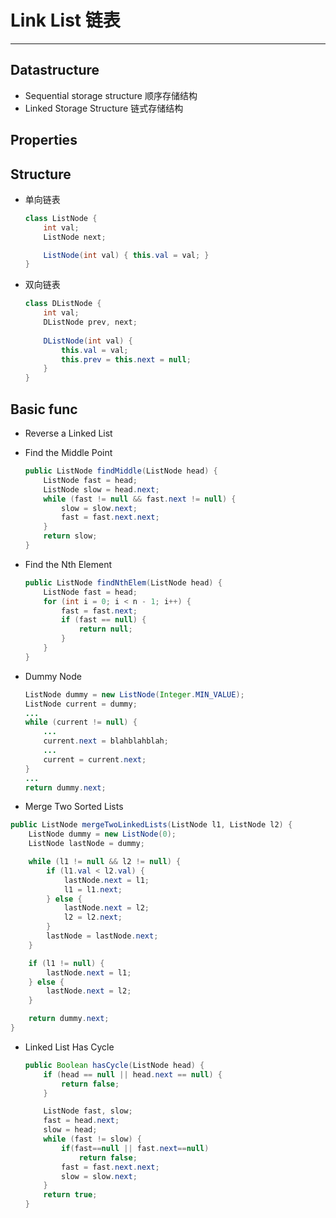 # Link List 链表
---

## Datastructure

- Sequential storage structure 顺序存储结构
- Linked Storage Structure 链式存储结构

## Properties



## Structure

- 单向链表

    ```java
    class ListNode {
        int val;
        ListNode next;

        ListNode(int val) { this.val = val; }
    }
    ```

- 双向链表

    ```java
    class DListNode {
        int val;
        DListNode prev, next;
        
        DListNode(int val) {
            this.val = val;
            this.prev = this.next = null;
        }
    }
    ```

## Basic func

- Reverse a Linked List


- Find the Middle Point

    ```java
    public ListNode findMiddle(ListNode head) {
        ListNode fast = head;
        ListNode slow = head.next;
        while (fast != null && fast.next != null) {
            slow = slow.next;
            fast = fast.next.next;
        }
        return slow;
    }
    ```

- Find the Nth Element

    ```java
    public ListNode findNthElem(ListNode head) {
        ListNode fast = head;
        for (int i = 0; i < n - 1; i++) {
            fast = fast.next;
            if (fast == null) {
                return null;
            }
        }
    }
    ```

- Dummy Node

    ```java
    ListNode dummy = new ListNode(Integer.MIN_VALUE);
    ListNode current = dummy;
    ...
    while (current != null) {
        ...
        current.next = blahblahblah;
        ...
        current = current.next;
    }
    ...
    return dummy.next;
    ```

- Merge Two Sorted Lists

```java
public ListNode mergeTwoLinkedLists(ListNode l1, ListNode l2) {
    ListNode dummy = new ListNode(0);
    ListNode lastNode = dummy;

    while (l1 != null && l2 != null) {
        if (l1.val < l2.val) {
            lastNode.next = l1;
            l1 = l1.next;
        } else {
            lastNode.next = l2;
            l2 = l2.next;
        }
        lastNode = lastNode.next;
    }

    if (l1 != null) {
        lastNode.next = l1;
    } else {
        lastNode.next = l2;
    }

    return dummy.next;
}
```

- Linked List Has Cycle

    ```java
    public Boolean hasCycle(ListNode head) {
        if (head == null || head.next == null) {
            return false;
        }

        ListNode fast, slow;
        fast = head.next;
        slow = head;
        while (fast != slow) {
            if(fast==null || fast.next==null)
                return false;
            fast = fast.next.next;
            slow = slow.next;
        }
        return true;
    }
    ```
